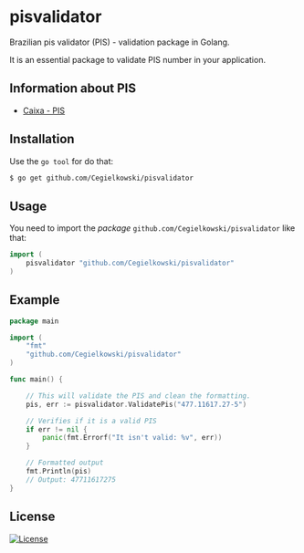 # pisvalidator
Brazilian pis validator (PIS) - validation package in Golang.

It is an essential package to validate PIS number in your application.


## Information about PIS

- [Caixa - PIS](http://www.caixa.gov.br/beneficios-trabalhador/pis/Paginas/default.aspx)

## Installation
Use the `go tool` for do that:
```bash
$ go get github.com/Cegielkowski/pisvalidator
```

## Usage

You need to import the *package* `github.com/Cegielkowski/pisvalidator` like that:

```go
import (
    pisvalidator "github.com/Cegielkowski/pisvalidator"
)
```

## Example

```go
package main

import (
	"fmt"
	"github.com/Cegielkowski/pisvalidator"
)

func main() {

	// This will validate the PIS and clean the formatting.
	pis, err := pisvalidator.ValidatePis("477.11617.27-5")

	// Verifies if it is a valid PIS
	if err != nil {
		panic(fmt.Errorf("It isn't valid: %v", err))
	}

	// Formatted output
	fmt.Println(pis)
	// Output: 47711617275
}
```

## License
[![License](https://img.shields.io/badge/License-MIT-yellow.svg?style=flat)](LICENSE)
